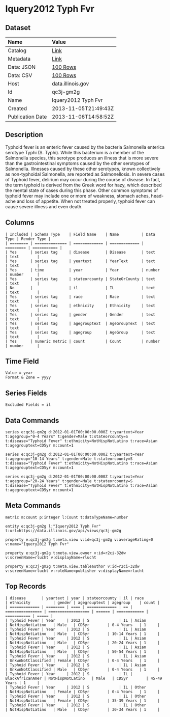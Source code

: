 # Iquery2012 Typh Fvr

## Dataset

| Name | Value |
| :--- | :---- |
| Catalog | [Link](https://catalog.data.gov/dataset/iquery2012-typh-fvr-8b059) |
| Metadata | [Link](https://data.illinois.gov/api/views/qc3j-gm2g) |
| Data: JSON | [100 Rows](https://data.illinois.gov/api/views/qc3j-gm2g/rows.json?max_rows=100) |
| Data: CSV | [100 Rows](https://data.illinois.gov/api/views/qc3j-gm2g/rows.csv?max_rows=100) |
| Host | data.illinois.gov |
| Id | qc3j-gm2g |
| Name | Iquery2012 Typh Fvr |
| Created | 2013-11-05T21:49:43Z |
| Publication Date | 2013-11-06T14:58:52Z |

## Description

Typhoid fever is an enteric fever caused by the bacteria Salmonella enterica serotype Typhi (S. Typhi). While this bacterium is a member of the Salmonella species, this serotype produces an illness that is more severe than the gastrointestinal symptoms caused by the other serotypes of Salmonella. Illnesses caused by these other serotypes, known collectively as non-typhoidal Salmonella, are reported as Salmonellosis. In severe cases of Typhoid fever, delirium may occur during the course of disease. In fact, the term typhoid is derived from the Greek word for hazy, which described the mental state of cases during this phase. Other common symptoms of typhoid fever may include one or more of weakness, stomach aches, head-ache and loss of appetite. When not treated properly, typhoid fever can cause severe illness and even death.

## Columns

```ls
| Included | Schema Type    | Field Name    | Name          | Data Type | Render Type |
| ======== | ============== | ============= | ============= | ========= | =========== |
| Yes      | series tag     | disease       | Disease       | text      | text        |
| Yes      | series tag     | yeartext      | YearText      | text      | text        |
| Yes      | time           | year          | Year          | number    | number      |
| Yes      | series tag     | stateorcounty | StateOrCounty | text      | text        |
| No       |                | il            | IL            | text      | text        |
| Yes      | series tag     | race          | Race          | text      | text        |
| Yes      | series tag     | ethnicity     | Ethnicity     | text      | text        |
| Yes      | series tag     | gender        | Gender        | text      | text        |
| Yes      | series tag     | agegrouptext  | AgeGroupText  | text      | text        |
| Yes      | series tag     | agegroup      | AgeGroup      | text      | text        |
| Yes      | numeric metric | count         | Count         | number    | number      |
```

## Time Field

```ls
Value = year
Format & Zone = yyyy
```

## Series Fields

```ls
Excluded Fields = il
```

## Data Commands

```ls
series e:qc3j-gm2g d:2012-01-01T00:00:00.000Z t:yeartext=Year t:agegroup="0-4 Years" t:gender=Male t:stateorcounty=S t:disease="Typhoid Fever" t:ethnicity=NotHispNotLatino t:race=Asian t:agegrouptext=CD5yr m:count=1

series e:qc3j-gm2g d:2012-01-01T00:00:00.000Z t:yeartext=Year t:agegroup="10-14 Years" t:gender=Male t:stateorcounty=S t:disease="Typhoid Fever" t:ethnicity=NotHispNotLatino t:race=Asian t:agegrouptext=CD5yr m:count=1

series e:qc3j-gm2g d:2012-01-01T00:00:00.000Z t:yeartext=Year t:agegroup="20-24 Years" t:gender=Male t:stateorcounty=S t:disease="Typhoid Fever" t:ethnicity=NotHispNotLatino t:race=Asian t:agegrouptext=CD5yr m:count=1
```

## Meta Commands

```ls
metric m:count p:integer l:Count t:dataTypeName=number

entity e:qc3j-gm2g l:"Iquery2012 Typh Fvr" t:url=https://data.illinois.gov/api/views/qc3j-gm2g

property e:qc3j-gm2g t:meta.view v:id=qc3j-gm2g v:averageRating=0 v:name="Iquery2012 Typh Fvr"

property e:qc3j-gm2g t:meta.view.owner v:id=r2ci-32dw v:screenName=rlucht v:displayName=rlucht

property e:qc3j-gm2g t:meta.view.tableauthor v:id=r2ci-32dw v:screenName=rlucht v:roleName=publisher v:displayName=rlucht
```

## Top Records

```ls
| disease       | yeartext | year | stateorcounty | il | race             | ethnicity          | gender | agegrouptext | agegroup    | count | 
| ============= | ======== | ==== | ============= | == | ================ | ================== | ====== | ============ | =========== | ===== | 
| Typhoid Fever | Year     | 2012 | S             | IL | Asian            | NotHispNotLatino   | Male   | CD5yr        | 0-4 Years   | 1     | 
| Typhoid Fever | Year     | 2012 | S             | IL | Asian            | NotHispNotLatino   | Male   | CD5yr        | 10-14 Years | 1     | 
| Typhoid Fever | Year     | 2012 | S             | IL | Asian            | NotHispNotLatino   | Male   | CD5yr        | 20-24 Years | 1     | 
| Typhoid Fever | Year     | 2012 | S             | IL | Asian            | NotHispNotLatino   | Male   | CD5yr        | 50-54 Years | 1     | 
| Typhoid Fever | Year     | 2012 | S             | IL | Asian            | UnkwnNotClassified | Female | CD5yr        | 0-4 Years   | 1     | 
| Typhoid Fever | Year     | 2012 | S             | IL | Asian            | UnkwnNotClassified | Male   | CD5yr        | 0-4 Years   | 1     | 
| Typhoid Fever | Year     | 2012 | S             | IL | BlackAfricanAmer | NotHispNotLatino   | Male   | CD5yr        | 45-49 Years | 1     | 
| Typhoid Fever | Year     | 2012 | S             | IL | Other            | NotHispNotLatino   | Female | CD5yr        | 0-4 Years   | 1     | 
| Typhoid Fever | Year     | 2012 | S             | IL | Other            | NotHispNotLatino   | Female | CD5yr        | 35-39 Years | 1     | 
| Typhoid Fever | Year     | 2012 | S             | IL | Other            | NotHispNotLatino   | Male   | CD5yr        | 30-34 Years | 1     | 
```